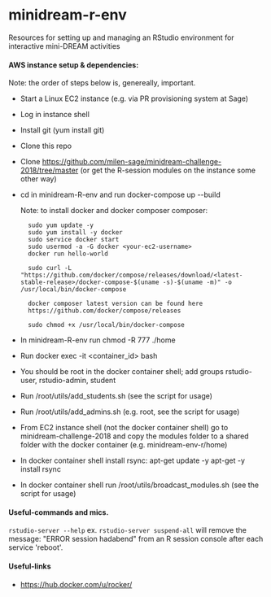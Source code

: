 # minidream-r-env
Resources for setting up and managing an RStudio environment for interactive mini-DREAM activities

#### AWS instance setup & dependencies:
Note: the order of steps below is, genereally, important.

- Start a Linux EC2 instance (e.g. via PR provisioning system at Sage)
- Log in instance shell
- Install git (yum install git)
- Clone this repo
- Clone https://github.com/milen-sage/minidream-challenge-2018/tree/master (or get the R-session modules on the instance some other way)
- cd in minidream-R-env and run docker-compose up --build 
	   
	Note: to install docker and docker composer composer:

		sudo yum update -y
		sudo yum install -y docker
		sudo service docker start
		sudo usermod -a -G docker <your-ec2-username>
		docker run hello-world

		sudo curl -L "https://github.com/docker/compose/releases/download/<latest-stable-release>/docker-compose-$(uname -s)-$(uname -m)" -o /usr/local/bin/docker-compose

		docker composer latest version can be found here 
		https://github.com/docker/compose/releases

		sudo chmod +x /usr/local/bin/docker-compose


- In minidream-R-env run chmod -R 777 ./home   
- Run docker exec -it <container_id> bash
- You should be root in the docker container shell; add groups rstudio-user, rstudio-admin, student
- Run /root/utils/add_students.sh (see the script for usage)
- Run /root/utils/add_admins.sh (e.g. root, see the script for usage)
- From EC2 instance shell (not the docker container shell) go to minidream-challenge-2018 and copy the modules folder to a shared folder with the docker container (e.g. minidream-env-r/home)
- In docker container shell install rsync: 
	apt-get update -y
	apt-get -y install rsync
- In docker container shell run /root/utils/broadcast_modules.sh (see the script for usage)

#### Useful-commands and mics. 
`rstudio-server --help` ex. `rstudio-server suspend-all` will remove the message: "ERROR session hadabend" from an R session console after each service 'reboot'.

#### Useful-links 
- https://hub.docker.com/u/rocker/

